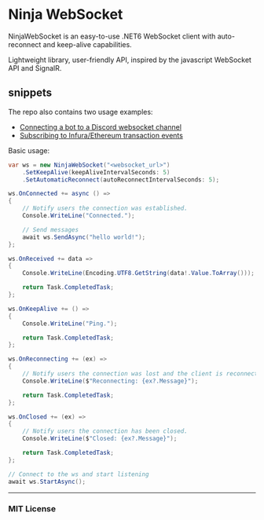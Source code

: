 # Ninja WebSocket

NinjaWebSocket is an easy-to-use .NET6 WebSocket client with auto-reconnect and keep-alive capabilities. 

Lightweight library, user-friendly API, inspired by the javascript WebSocket API and SignalR.

## snippets
The repo also contains two usage examples:
- [Connecting a bot to a Discord websocket channel](https://github.com/ninjastacktech/ninja-websocket-net/blob/master/test/Ninja.WebSocket.DemoConsole/DiscordWebSocketClient.cs)
- [Subscribing to Infura/Ethereum transaction events](https://github.com/ninjastacktech/ninja-websocket-net/blob/master/test/Ninja.WebSocket.DemoConsole/EthereumWebSocketClient.cs)

Basic usage:
```C#
var ws = new NinjaWebSocket("<websocket_url>")
    .SetKeepAlive(keepAliveIntervalSeconds: 5)
    .SetAutomaticReconnect(autoReconnectIntervalSeconds: 5);

ws.OnConnected += async () =>
{
    // Notify users the connection was established.
    Console.WriteLine("Connected.");

    // Send messages
    await ws.SendAsync("hello world!");
};

ws.OnReceived += data =>
{
    Console.WriteLine(Encoding.UTF8.GetString(data!.Value.ToArray()));

    return Task.CompletedTask;
};

ws.OnKeepAlive += () =>
{
    Console.WriteLine("Ping.");

    return Task.CompletedTask;
};

ws.OnReconnecting += (ex) =>
{
    // Notify users the connection was lost and the client is reconnecting.
    Console.WriteLine($"Reconnecting: {ex?.Message}");

    return Task.CompletedTask;
};

ws.OnClosed += (ex) =>
{
    // Notify users the connection has been closed.
    Console.WriteLine($"Closed: {ex?.Message}");

    return Task.CompletedTask;
};

// Connect to the ws and start listening
await ws.StartAsync();

```

---
### MIT License
